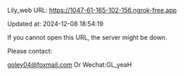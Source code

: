 Lily_web URL: https://1047-61-165-102-156.ngrok-free.app

Updated at: 2024-12-08 18:54:19

If you cannot open this URL, the server might be down.

Please contact: 

goley04@foxmail.com Or Wechat:GL_yeaH